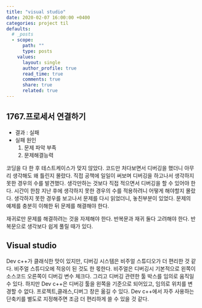 ```yaml
---
title: "visual studio"
date: 2020-02-07 16:00:00 +0400
categories: project til
defaults:
  # _posts
  - scope:
      path: ""
      type: posts
    values:
      layout: single
      author_profile: true
      read_time: true
      comments: true
      share: true
      related: true
---
```


1767.프로세서 연결하기
-

- 결과 : 실패
- 실패 원인
    1. 문제 파악 부족
    2. 문제해결능력


코딩을 다 한 후 테스트케이스가 맞지 않았다. 코드만 처다보면서 디버깅을 했더니 아무리 생각해도 왜 틀린지 몰랐다. 직접 공책에 일일이 써보며 디버깅을 하고나서 생각하지 못한 경우의 수를 발견했다. 생각만하는 것보다 직접 적으면서 디버깅을 할 수 있어야 한다. 시간이 한참 지난 후에 생각하지 못한 경우의 수를 적용하려니 어떻게 해야할지 몰랐다. 생각하지 못한 경우를 보고나서 문제를 다시 읽었더니, 놓친부분이 있었다. 문제의 예제를 충분히 이해한 뒤 문제를 해결해야 한다.

재귀로만 문제를 해결하려는 것을 자제해야 한다. 반복문과 재귀 둘다 고려해야 한다. 반복문으로 생각보다 쉽게 풀릴 때가 있다.

Visual studio
-
Dev c++가 클래식한 맛이 있지만, 디버깅 시스템은 비주얼 스튜디오가 더 편리한 것 같다. 비주얼 스튜디오에 적응이 된 것도 한 몫한다. 비주얼은 디버깅시 기본적으로 왼쪽이 소스코드 오른쪽이 디버깅 변수 체크다. 그리고 디버깅 관련한 툴 박스를 임의로 움직일 수 있다. 하지만 Dev c++은 디버깅 툴을 왼쪽을 기준으로 되어있고, 임의로 위치를 변경할 수 없다. 프로젝트,클래스,디버그 창은 옮길 수 있다. Dev c++에서 자주 사용하는 단축키를 별도로 지정해주면 조금 더 편리하게 쓸 수 있을 것 같다.
